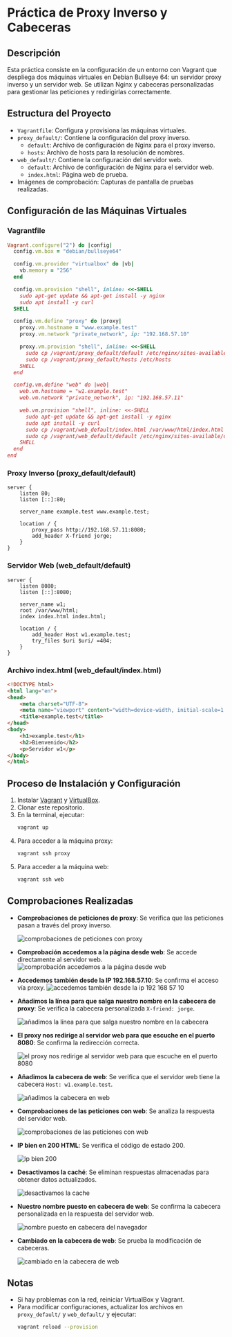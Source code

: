 # Práctica de Proxy Inverso y Cabeceras

## Descripción
Esta práctica consiste en la configuración de un entorno con Vagrant que despliega dos máquinas virtuales en Debian Bullseye 64: un servidor proxy inverso y un servidor web. Se utilizan Nginx y cabeceras personalizadas para gestionar las peticiones y redirigirlas correctamente.

## Estructura del Proyecto

- `Vagrantfile`: Configura y provisiona las máquinas virtuales.
- `proxy_default/`: Contiene la configuración del proxy inverso.
  - `default`: Archivo de configuración de Nginx para el proxy inverso.
  - `hosts`: Archivo de hosts para la resolución de nombres.
- `web_default/`: Contiene la configuración del servidor web.
  - `default`: Archivo de configuración de Nginx para el servidor web.
  - `index.html`: Página web de prueba.
- Imágenes de comprobación: Capturas de pantalla de pruebas realizadas.

## Configuración de las Máquinas Virtuales

### Vagrantfile

```ruby
Vagrant.configure("2") do |config| 
  config.vm.box = "debian/bullseye64"

  config.vm.provider "virtualbox" do |vb| 
    vb.memory = "256" 
  end

  config.vm.provision "shell", inline: <<-SHELL 
    sudo apt-get update && apt-get install -y nginx 
    sudo apt install -y curl 
  SHELL

  config.vm.define "proxy" do |proxy| 
    proxy.vm.hostname = "www.example.test" 
    proxy.vm.network "private_network", ip: "192.168.57.10"

    proxy.vm.provision "shell", inline: <<-SHELL 
      sudo cp /vagrant/proxy_default/default /etc/nginx/sites-available/default 
      sudo cp /vagrant/proxy_default/hosts /etc/hosts 
    SHELL 
  end

  config.vm.define "web" do |web| 
    web.vm.hostname = "w1.example.test" 
    web.vm.network "private_network", ip: "192.168.57.11"

    web.vm.provision "shell", inline: <<-SHELL 
      sudo apt-get update && apt-get install -y nginx 
      sudo apt install -y curl 
      sudo cp /vagrant/web_default/index.html /var/www/html/index.html 
      sudo cp /vagrant/web_default/default /etc/nginx/sites-available/default 
    SHELL 
  end 
end
```

### Proxy Inverso (proxy_default/default)

```nginx
server { 
    listen 80; 
    listen [::]:80;
    
    server_name example.test www.example.test;
    
    location / {
        proxy_pass http://192.168.57.11:8080;
        add_header X-friend jorge;
    }
}
```

### Servidor Web (web_default/default)

```nginx
server { 
    listen 8080; 
    listen [::]:8080;

    server_name w1; 
    root /var/www/html; 
    index index.html index.html;

    location / { 
        add_header Host w1.example.test; 
        try_files $uri $uri/ =404; 
    } 
}
```

### Archivo index.html (web_default/index.html)

```html
<!DOCTYPE html>
<html lang="en">
<head>
    <meta charset="UTF-8">
    <meta name="viewport" content="width=device-width, initial-scale=1.0">
    <title>example.test</title>
</head>
<body>
    <h1>example.test</h1>
    <h2>Bienvenido</h2>
    <p>Servidor w1</p>
</body>
</html>
```

## Proceso de Instalación y Configuración
1. Instalar [Vagrant](https://www.vagrantup.com/) y [VirtualBox](https://www.virtualbox.org/).
2. Clonar este repositorio.
3. En la terminal, ejecutar:
   ```sh
   vagrant up
   ```
4. Para acceder a la máquina proxy:
   ```sh
   vagrant ssh proxy
   ```
5. Para acceder a la máquina web:
   ```sh
   vagrant ssh web
   ```

## Comprobaciones Realizadas
- **Comprobaciones de peticiones de proxy**: Se verifica que las peticiones pasan a través del proxy inverso.

  ![comprobaciones de peticiones con proxy](https://github.com/user-attachments/assets/eb65c3c0-fc9f-4b5e-9472-0c084ecc1297)

- **Comprobación accedemos a la página desde web**: Se accede directamente al servidor web.
![comprobación accedemos a la página desde web](https://github.com/user-attachments/assets/54778ab5-6544-44af-800c-e8946b5aac37)

  
- **Accedemos también desde la IP 192.168.57.10**: Se confirma el acceso vía proxy.
![accedemos también desde la ip 192 168 57 10](https://github.com/user-attachments/assets/a28ef644-d5b2-4f71-b260-24e7e9dda54f)

  
- **Añadimos la línea para que salga nuestro nombre en la cabecera de proxy**: Se verifica la cabecera personalizada `X-friend: jorge`.

  ![añadimos la línea para que salga nuestro nombre en la cabecera](https://github.com/user-attachments/assets/80ef22d2-59b6-4351-bb5c-9f685c04465e)

- **El proxy nos redirige al servidor web para que escuche en el puerto 8080**: Se confirma la redirección correcta.

  ![el proxy nos redirige al servidor web para que escuche en el puerto 8080](https://github.com/user-attachments/assets/1d6eba76-1f95-4ab1-b2f9-a1561475a605)

- **Añadimos la cabecera de web**: Se verifica que el servidor web tiene la cabecera `Host: w1.example.test`.

  ![añadimos la cabecera en web](https://github.com/user-attachments/assets/6f5ab7af-c97d-44a9-8944-7293ccc7a5c1)

- **Comprobaciones de las peticiones con web**: Se analiza la respuesta del servidor web.

  ![comprobaciones de las peticiones con web](https://github.com/user-attachments/assets/d47cd0b2-a67e-4271-95b0-96e0746d9e72)

- **IP bien en 200 HTML**: Se verifica el código de estado 200.

  ![ip bien 200](https://github.com/user-attachments/assets/5f2369af-bdb8-4b96-a2bf-f74b6c2a7693)

- **Desactivamos la caché**: Se eliminan respuestas almacenadas para obtener datos actualizados.

  ![desactivamos la cache](https://github.com/user-attachments/assets/32ef940d-3d85-4a1a-8380-ec170dc40105)

- **Nuestro nombre puesto en cabecera de web**: Se confirma la cabecera personalizada en la respuesta del servidor web.

  ![nombre puesto en cabecera del navegador](https://github.com/user-attachments/assets/7eb7196a-00e8-4c1d-b2b8-cd7177c513b3)

- **Cambiado en la cabecera de web**: Se prueba la modificación de cabeceras.

  ![cambiado en la cabecera de web](https://github.com/user-attachments/assets/5adf3771-96f7-4a7c-b8dd-826f69cbe794)


## Notas
- Si hay problemas con la red, reiniciar VirtualBox y Vagrant.
- Para modificar configuraciones, actualizar los archivos en `proxy_default/` y `web_default/` y ejecutar:
  ```sh
  vagrant reload --provision
  ```

